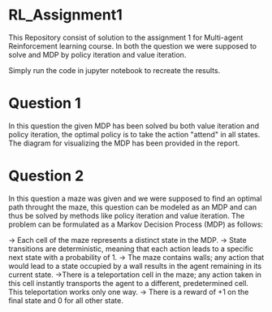 # RL_Assignment1

This Repository consist of solution to the assignment 1 for Multi-agent Reinforcement learning course.
In both the question we were supposed to solve and MDP by policy iteration and value iteration.

Simply run the code in jupyter notebook to recreate the results.

# Question 1

In this question the given MDP has been solved bu both value iteration and policy iteration, the optimal policy is to take the action
"attend" in all states.
The diagram for visualizing the MDP has been provided in the report.

# Question 2

In this question a maze was given and we were supposed to find an optimal path throught the maze, this question can be modeled as an MDP and can thus be solved by methods like policy iteration and value iteration.
The problem can be formulated as a Markov Decision Process (MDP) as follows:

-> Each cell of the maze represents a distinct state in the MDP.
-> State transitions are deterministic, meaning that each action leads to a specific next state with a probability of 1.
-> The maze contains walls; any action that would lead to a state occupied by a wall results in the agent remaining in its current state.
->There is a teleportation cell in the maze; any action taken in this cell instantly transports the agent to a different, predetermined cell. This teleportation works only one way.
-> There is a reward of +1 on the final state and 0 for all other state.
